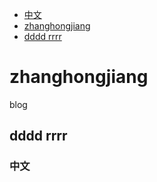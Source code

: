 
- [中文](中文)
- [zhanghongjiang](zhanghongjiang)
- [dddd rrrr](dddd-rrrr)


# zhanghongjiang
blog

## dddd rrrr


### 中文
